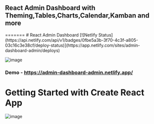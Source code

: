 <h2>React Admin Dashboard with Theming,Tables,Charts,Calendar,Kamban and more</h2>
=======
# React Admin Dashboard [![Netlify Status](https://api.netlify.com/api/v1/badges/0fbe5a3b-3f70-4c3f-a805-03c16c3e38cf/deploy-status)](https://app.netlify.com/sites/admin-dashboard-admin/deploys)



![image](https://github.com/Kristi200/Dashboard/assets/80427725/4bfe65d6-2225-41ff-9c85-2a9d5adfdc84)

### Demo - https://admin-dashboard-admin.netlify.app/


# Getting Started with Create React App

![image](https://user-images.githubusercontent.com/80427725/226187466-21d9fe9d-a92f-4646-9248-701de98cb45b.png)
